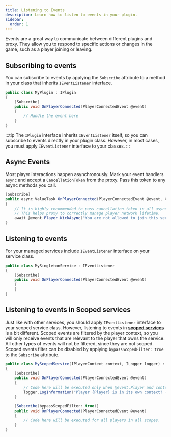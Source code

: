 ```yaml
---
title: Listening to Events
description: Learn how to listen to events in your plugin.
sidebar:
  order: 1
---
```


Events are a great way to communicate between different plugins and proxy. 
They allow you to respond to specific actions or changes in the game, such as a player joining or leaving.

## Subscribing to events
You can subscribe to events by applying the `Subscribe` attribute to a method in your class that inherits `IEventListener` interface.
```csharp
public class MyPlugin : IPlugin
{
    [Subscribe]
    public void OnPlayerConnected(PlayerConnectedEvent @event)
    {
        // Handle the event here
    }
}
```

:::tip
The `IPlugin` interface inherits `IEventListener` itself, so you can subscribe to events directly in your plugin class.
However, in most cases, you must apply `IEventListener` interface to your classes.
:::

## Async Events
Most player interactions happen asynchronously. Mark your event handlers `async` and accept a `CancellationToken` from the proxy. Pass this token to any async methods you call.
```csharp
[Subscribe]
public async ValueTask OnPlayerConnected(PlayerConnectedEvent @event, CancellationToken cancellationToken)
{
    // It is highly recommended to pass cancellation token in all async methods you call.
    // This helps proxy to correctly manage player network lifetime.
    await @event.Player.KickAsync("You are not allowed to join this server.", cancellationToken);
}
```

## Listening to events
For your managed services include `IEventListener` interface on your service class.
```csharp
public class MySingletonService : IEventListener
{
    [Subscribe]
    public void OnPlayerConnected(PlayerConnectedEvent @event)
    {
    }
}
```

## Listening to events in Scoped services
Just like with other services, you should apply `IEventListener` interface to your scoped service class.
However, listening to events in [**scoped services**](/docs/developing-plugins/services/scoped) is a bit different.
Scoped events are filtered by the player context, so you will only receive events that are relevant to the player that owns the service.
All other types of events will not be filtered, since they are not scoped.
Scoped events filter can be disabled by applying `bypassScopedFilter: true` to the `Subscribe` attribute.
```csharp
public class MyScopedService(IPlayerContext context, ILogger logger) : IEventListener
{
    [Subscribe]
    public void OnPlayerConnected(PlayerConnectedEvent @event)
    {
        // Code here will be executed only when @event.Player and context.Player are same player.
        logger.LogInformation("Player {Player} is in its own context? {Result}", @event.Player.Name, @event.Player == context.Player);
    }

    [Subscribe(bypassScopedFilter: true)]
    public void OnPlayerConnected(PlayerConnectedEvent @event)
    {
        // Code here will be executed for all players in all scopes.
    }
}
```

